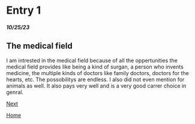 # Entry 1
##### 10/25/23

## The medical field 
 
I am intrested in the medical field because of all the oppertunities the medical field provides like being a kind of surgan, a person who invents medicine, the multiple kinds of doctors like family doctors, doctors for the hearts, etc. The possobilitys are endless. I also did not even mention for animals as well. It also pays very well and is a very good carrer choice in genral.

[Next](entry02.md)

[Home](../README.md)
